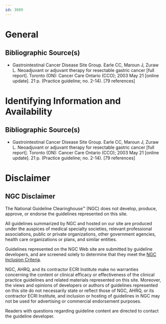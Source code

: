 ```yaml
---
id: 3089
---
```


# General

## Bibliographic Source(s)

- Gastrointestinal Cancer Disease Site Group. Earle CC, Maroun J, Zuraw L. Neoadjuvant or adjuvant therapy for resectable gastric cancer [full report]. Toronto (ON): Cancer Care Ontario (CCO); 2003 May 21 [online update]. 21 p. (Practice guideline; no. 2-14). [79 references]

# Identifying Information and Availability

## Bibliographic Source(s)

- Gastrointestinal Cancer Disease Site Group. Earle CC, Maroun J, Zuraw L. Neoadjuvant or adjuvant therapy for resectable gastric cancer [full report]. Toronto (ON): Cancer Care Ontario (CCO); 2003 May 21 [online update]. 21 p. (Practice guideline; no. 2-14). [79 references]

# Disclaimer

## NGC Disclaimer

The National Guideline Clearinghouse™ (NGC) does not develop, produce, approve, or endorse the guidelines represented on this site.

All guidelines summarized by NGC and hosted on our site are produced under the auspices of medical specialty societies, relevant professional associations, public or private organizations, other government agencies, health care organizations or plans, and similar entities.

Guidelines represented on the NGC Web site are submitted by guideline developers, and are screened solely to determine that they meet the [NGC Inclusion Criteria](/help-and-about/summaries/inclusion-criteria).

NGC, AHRQ, and its contractor ECRI Institute make no warranties concerning the content or clinical efficacy or effectiveness of the clinical practice guidelines and related materials represented on this site. Moreover, the views and opinions of developers or authors of guidelines represented on this site do not necessarily state or reflect those of NGC, AHRQ, or its contractor ECRI Institute, and inclusion or hosting of guidelines in NGC may not be used for advertising or commercial endorsement purposes.

Readers with questions regarding guideline content are directed to contact the guideline developer.


